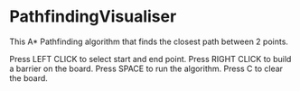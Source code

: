 # PathfindingVisualiser
This A* Pathfinding algorithm that finds the closest path between 2 points.

Press LEFT CLICK to select start and end point.
Press RIGHT CLICK to build a barrier on the board.
Press SPACE to run the algorithm.
Press C to clear the board.
